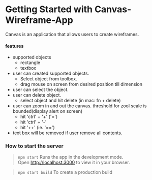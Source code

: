 # Getting Started with Canvas-Wireframe-App

Canvas is an application that allows users to create wireframes.

#### features
- supported objects
    - rectangle
    - textbox
- user can created supported objects.
    - Select object from toolbox.
    - drag mouse on screen from desired position till dimension
- user can select the object.
- user can delete object.
    - select object and hit delete (in mac: fn + delete)
- user can zoom in and out the canvas. threshold for zool scale is bounded(display alert on screen)
    - hit 'ctrl' + '+' ('=')
    - hit 'ctrl' + '-'
    - hit '++' (ie. '==')
- text box will be removed if user remove all contents.





 
### How to start the server 

> `npm start`
Runs the app in the development mode.\
Open [http://localhost:3000](http://localhost:3000) to view it in your browser.

> `npm start build`
To create a production build